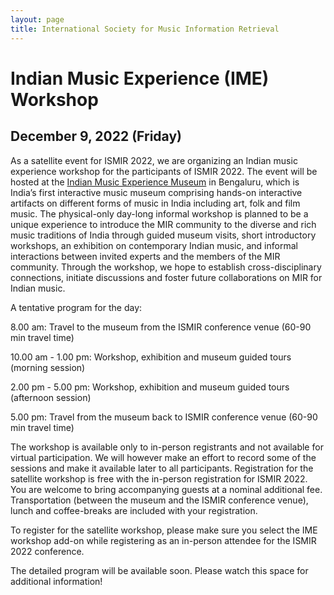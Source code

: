 ```yaml
---
layout: page
title: International Society for Music Information Retrieval
---
```

# Indian Music Experience (IME) Workshop

## December 9, 2022 (Friday)

As a satellite event for ISMIR 2022, we are organizing an Indian music experience workshop for the participants of ISMIR 2022. The event will be hosted at the [Indian Music Experience Museum](https://indianmusicexperience.org/) in Bengaluru, which is India’s first interactive music museum comprising hands-on interactive artifacts on different forms of music in India including art, folk and film music. The physical-only day-long informal workshop is planned to be a unique experience to introduce the MIR community to the diverse and rich music traditions of India through guided museum visits, short introductory workshops, an exhibition on contemporary Indian music, and informal interactions between invited experts and the members of the MIR community. Through the workshop, we hope to establish cross-disciplinary connections, initiate discussions and foster future collaborations on MIR for Indian music. 

A tentative program for the day: 

8.00 am: Travel to the museum from the ISMIR conference venue (60-90 min travel time)

10.00 am - 1.00 pm: Workshop, exhibition and museum guided tours (morning session)

2.00 pm - 5.00 pm: Workshop, exhibition and museum guided tours (afternoon session)

5.00 pm: Travel from the museum back to ISMIR conference venue (60-90 min travel time)

The workshop is available only to in-person registrants and not available for virtual participation. We will however make an effort to record some of the sessions and make it available later to all participants. Registration for the satellite workshop is free with the in-person registration for ISMIR 2022. You are welcome to bring accompanying guests at a nominal additional fee. Transportation (between the museum and the ISMIR conference venue), lunch and coffee-breaks are included with your registration. 

To register for the satellite workshop, please make sure you select the IME workshop add-on while registering as an in-person attendee for the ISMIR 2022 conference. 

The detailed program will be available soon. Please watch this space for additional information!

